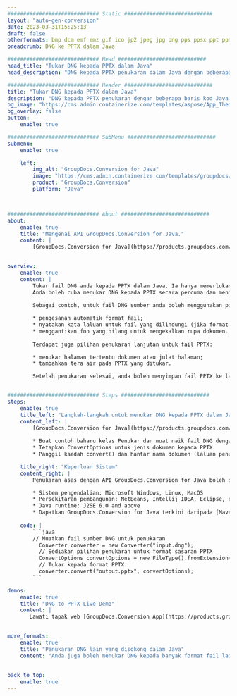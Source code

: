 ```yaml
---
############################# Static ############################
layout: "auto-gen-conversion"
date: 2023-03-31T15:25:13
draft: false
otherformats: bmp dcm emf emz gif ico jp2 jpeg jpg png pps ppsx ppt pptx psb psd svg svgz tga tif tiff webp wmf wmz
breadcrumb: DNG ke PPTX dalam Java

############################# Head ############################
head_title: "Tukar DNG kepada PPTX dalam Java"
head_description: "DNG kepada PPTX penukaran dalam Java dengan beberapa baris kod. Tukar lebih 160 format fail menggunakan API penukaran dokumen GroupDocs untuk Java"

############################# Header ############################
title: "Tukar DNG kepada PPTX dalam Java"
description: "DNG kepada PPTX penukaran dengan beberapa baris kod Java."
bg_image: "https://cms.admin.containerize.com/templates/aspose/App_Themes/V3/images/bg/header1.png"
bg_overlay: false
button:
    enable: true

############################# SubMenu ############################
submenu:
    enable: true

    left:
        img_alt: "GroupDocs.Conversion for Java"
        image: "https://cms.admin.containerize.com/templates/groupdocs/images/product-logos/90x90-noborder/groupdocs-conversion-java.png"
        product: "GroupDocs.Conversion"
        platform: "Java"



############################# About ############################
about:
    enable: true
    title: "Mengenai API GroupDocs.Conversion for Java."
    content: |
        [GroupDocs.Conversion for Java](https://products.groupdocs.com/conversion/java/) ialah API penukaran format fail lanjutan untuk menukar antara imej popular dan format dokumen seperti Microsoft Office, OpenDocument, PDF, HTML, e-mel, CAD. dan banyak lagi dengan hanya beberapa baris kod. API asli secara automatik mengesan format dokumen asal dan menawarkan banyak pilihan untuk menyesuaikan dokumen yang ditukar. Bersama-sama dengan fungsi mengekstrak maklumat daripada dokumen, ia juga menyokong caching hasil penukaran ke cakera tempatan secara lalai. Walau bagaimanapun, sebarang jenis storan cache boleh disokong dengan melaksanakan antara muka yang sesuai - Amazon S3, Dropbox, Google Drive, Windows Azure, Reddis atau mana-mana yang lain.
    

overview:
    enable: true
    content: |
        Tukar fail DNG anda kepada PPTX dalam Java. Ia hanya memerlukan beberapa baris kod Java pada mana-mana platform pilihan anda, seperti Windows, Linux, macOS.
        Anda boleh cuba menukar DNG kepada PPTX secara percuma dan menilai kualiti hasil penukaran. Bersama-sama dengan skrip penukaran fail mudah, anda boleh mencuba pilihan yang lebih canggih untuk memuatkan fail sumber DNG dan menyimpan output PPTX. 
        
        Sebagai contoh, untuk fail DNG sumber anda boleh menggunakan pilihan pemuatan berikut:

        * pengesanan automatik format fail;
        * nyatakan kata laluan untuk fail yang dilindungi (jika format fail menyokongnya);
        * menggantikan fon yang hilang untuk mengekalkan rupa dokumen.
        
        Terdapat juga pilihan penukaran lanjutan untuk fail PPTX:

        * menukar halaman tertentu dokumen atau julat halaman;
        * tambahkan tera air pada PPTX yang ditukar.

        Setelah penukaran selesai, anda boleh menyimpan fail PPTX ke laluan fail setempat anda atau ke mana-mana storan pihak ketiga seperti FTP, Amazon S3, Google Drive, Dropbox dll. Sila ambil perhatian - untuk menukar DNG kepada PPTX, anda tidak perlu memasang sebarang perisian tambahan, seperti MS Office, Open Office, Adobe Acrobat Reader dsb.


############################# Steps ############################
steps:
    enable: true
    title_left: "Langkah-langkah untuk menukar DNG kepada PPTX dalam Java"
    content_left: |
        [GroupDocs.Conversion for Java](https://products.groupdocs.com/conversion/java/) membenarkan pembangun menukar fail DNG kepada PPTX dengan mudah dengan beberapa baris kod.
        
        * Buat contoh baharu kelas Penukar dan muat naik fail DNG dengan laluan penuh
        * Tetapkan ConvertOptions untuk jenis dokumen kepada PPTX
        * Panggil kaedah convert() dan hantar nama dokumen (laluan penuh) dan format (PPTX) sebagai parameter

    title_right: "Keperluan Sistem"
    content_right: |
        Penukaran asas dengan API GroupDocs.Conversion for Java boleh dilakukan dengan hanya beberapa baris kod. API kami disokong pada semua platform dan sistem pengendalian utama. Sebelum melaksanakan kod di bawah, pastikan anda mempunyai prasyarat berikut dipasang pada sistem anda.

        * Sistem pengendalian: Microsoft Windows, Linux, MacOS
        * Persekitaran pembangunan: NetBeans, Intellij IDEA, Eclipse, etc.
        * Java runtime: J2SE 6.0 and above
        * Dapatkan GroupDocs.Conversion for Java terkini daripada [Maven](https://repository.groupdocs.com/webapp/#/artifacts/browse/tree/General/repo/com/groupdocs/groupdocs-conversion)
         
    code: |
        ```java    
        // Muatkan fail sumber DNG untuk penukaran
          Converter converter = new Converter("input.dng");
          // Sediakan pilihan penukaran untuk format sasaran PPTX
          ConvertOptions convertOptions = new FileType().fromExtension("pptx").getConvertOptions();
          // Tukar kepada format PPTX.
          converter.convert("output.pptx", convertOptions);
        ```

demos:
    enable: true
    title: "DNG to PPTX Live Demo"
    content: |
       Lawati tapak web [GroupDocs.Conversion App](https://products.groupdocs.app/conversion/family) kami dan cuba DNG kepada PPTX penukaran sekarang. Demo percuma mempunyai faedah berikut
          

more_formats:
    enable: true
    title: "Penukaran DNG lain yang disokong dalam Java"
    content: "Anda juga boleh menukar DNG kepada banyak format fail lain. Sila lihat senarai di bawah."
       
       
back_to_top:
    enable: true
---
```

